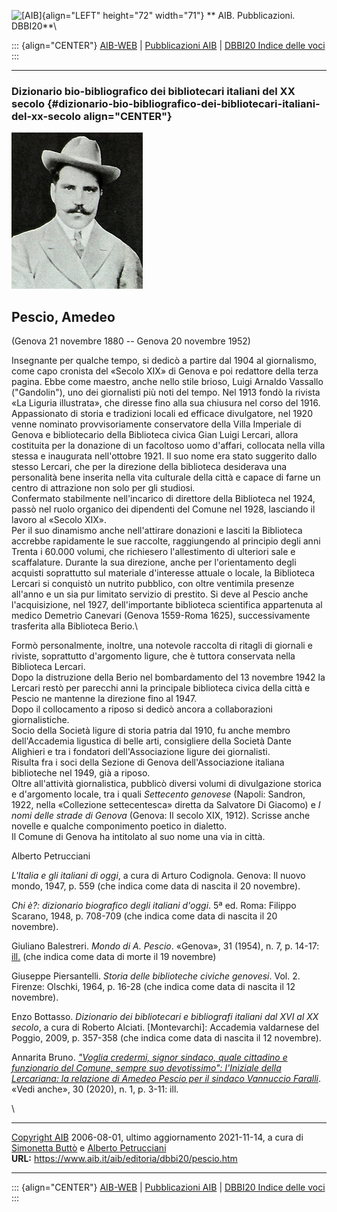 ![\[AIB\]](/aib/wi/aibv72.gif){align="LEFT" height="72" width="71"}
** AIB. Pubblicazioni. DBBI20**\

::: {align="CENTER"}
[AIB-WEB](/) \| [Pubblicazioni AIB](/pubblicazioni/) \| [DBBI20 Indice
delle voci](dbbi20.htm)
:::

------------------------------------------------------------------------

### Dizionario bio-bibliografico dei bibliotecari italiani del XX secolo {#dizionario-bio-bibliografico-dei-bibliotecari-italiani-del-xx-secolo align="CENTER"}

![\[Ritratto\]](pescio.jpg)

## Pescio, Amedeo

(Genova 21 novembre 1880 -- Genova 20 novembre 1952)

Insegnante per qualche tempo, si dedicò a partire dal 1904 al
giornalismo, come capo cronista del «Secolo XIX» di Genova e poi
redattore della terza pagina. Ebbe come maestro, anche nello stile
brioso, Luigi Arnaldo Vassallo (\"Gandolin\"), uno dei giornalisti più
noti del tempo. Nel 1913 fondò la rivista «La Liguria illustrata», che
diresse fino alla sua chiusura nel corso del 1916.\
Appassionato di storia e tradizioni locali ed efficace divulgatore, nel
1920 venne nominato provvisoriamente conservatore della Villa Imperiale
di Genova e bibliotecario della Biblioteca civica Gian Luigi Lercari,
allora costituita per la donazione di un facoltoso uomo d\'affari,
collocata nella villa stessa e inaugurata nell\'ottobre 1921. Il suo
nome era stato suggerito dallo stesso Lercari, che per la direzione
della biblioteca desiderava una personalità bene inserita nella vita
culturale della città e capace di farne un centro di attrazione non solo
per gli studiosi.\
Confermato stabilmente nell\'incarico di direttore della Biblioteca nel
1924, passò nel ruolo organico dei dipendenti del Comune nel 1928,
lasciando il lavoro al «Secolo XIX».\
Per il suo dinamismo anche nell\'attirare donazioni e lasciti la
Biblioteca accrebbe rapidamente le sue raccolte, raggiungendo al
principio degli anni Trenta i 60.000 volumi, che richiesero
l\'allestimento di ulteriori sale e scaffalature. Durante la sua
direzione, anche per l\'orientamento degli acquisti soprattutto sul
materiale d\'interesse attuale o locale, la Biblioteca Lercari si
conquistò un nutrito pubblico, con oltre ventimila presenze all\'anno e
un sia pur limitato servizio di prestito. Si deve al Pescio anche
l\'acquisizione, nel 1927, dell\'importante biblioteca scientifica
appartenuta al medico Demetrio Canevari (Genova 1559-Roma 1625),
successivamente trasferita alla Biblioteca Berio.\

Formò personalmente, inoltre, una notevole raccolta di ritagli di
giornali e riviste, soprattutto d\'argomento ligure, che è tuttora
conservata nella Biblioteca Lercari.\
Dopo la distruzione della Berio nel bombardamento del 13 novembre 1942
la Lercari restò per parecchi anni la principale biblioteca civica della
città e Pescio ne mantenne la direzione fino al 1947.\
Dopo il collocamento a riposo si dedicò ancora a collaborazioni
giornalistiche.\
Socio della Società ligure di storia patria dal 1910, fu anche membro
dell\'Accademia ligustica di belle arti, consigliere della Società Dante
Alighieri e tra i fondatori dell\'Associazione ligure dei giornalisti.\
Risulta fra i soci della Sezione di Genova dell\'Associazione italiana
biblioteche nel 1949, già a riposo.\
Oltre all\'attività giornalistica, pubblicò diversi volumi di
divulgazione storica e d\'argomento locale, tra i quali *Settecento
genovese* (Napoli: Sandron, 1922, nella «Collezione settecentesca»
diretta da Salvatore Di Giacomo) e *I nomi delle strade di Genova*
(Genova: Il secolo XIX, 1912). Scrisse anche novelle e qualche
componimento poetico in dialetto.\
Il Comune di Genova ha intitolato al suo nome una via in città.

Alberto Petrucciani

*L\'Italia e gli italiani di oggi*, a cura di Arturo Codignola. Genova:
Il nuovo mondo, 1947, p. 559 (che indica come data di nascita il 20
novembre).

*Chi è?: dizionario biografico degli italiani d\'oggi*. 5ª ed. Roma:
Filippo Scarano, 1948, p. 708-709 (che indica come data di nascita il 20
novembre).

Giuliano Balestreri. *Mondo di A. Pescio*. «Genova», 31 (1954), n. 7, p.
14-17: [ill.](/aib/editoria/dbbi20/pescio.gif) (che indica come data di
morte il 19 novembre)

Giuseppe Piersantelli. *Storia delle biblioteche civiche genovesi*. Vol.
2. Firenze: Olschki, 1964, p. 16-28 (che indica come data di nascita il
12 novembre).

Enzo Bottasso. *Dizionario dei bibliotecari e bibliografi italiani dal
XVI al XX secolo*, a cura di Roberto Alciati. \[Montevarchi\]: Accademia
valdarnese del Poggio, 2009, p. 357-358 (che indica come data di nascita
il 12 novembre).

Annarita Bruno. *[\"Voglia credermi, signor sindaco, quale cittadino e
funzionario del Comune, sempre suo devotissimo\": l\'Iniziale della
Lercariana: la relazione di Amedeo Pescio per il sindaco Vannuccio
Faralli](https://riviste.aib.it/index.php/vedianche/article/view/12198)*.
«Vedi anche», 30 (2020), n. 1, p. 3-11: ill.

\

------------------------------------------------------------------------

[Copyright AIB](/su-questo-sito/dichiarazione-di-copyright-aib-web/)
2006-08-01, ultimo aggiornamento 2021-11-14, a cura di [Simonetta
Buttò](/aib/redazione3.htm) e [Alberto
Petrucciani](/su-questo-sito/redazione-aib-web/)\
**URL:** https://www.aib.it/aib/editoria/dbbi20/pescio.htm

------------------------------------------------------------------------

::: {align="CENTER"}
[AIB-WEB](/) \| [Pubblicazioni AIB](/pubblicazioni/) \| [DBBI20 Indice
delle voci](dbbi20.htm)
:::
